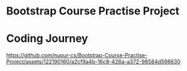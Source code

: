 ﻿# Bootstrap Course Practise Project 
# Coding Journey


https://github.com/nupur-cs/Bootstrap-Course-Practise-Project/assets/122190160/a2cf9a4b-16c8-426a-a372-98584d598630


